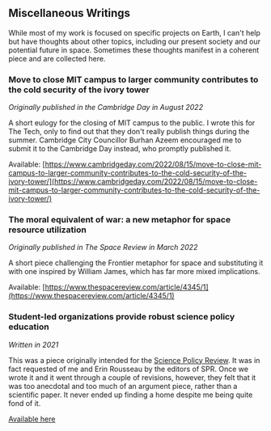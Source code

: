 ## Miscellaneous Writings

While most of my work is focused on specific projects on Earth, I can't help but have thoughts about other topics, including our present society and our potential future in space. Sometimes these thoughts manifest in a coherent piece and are collected here.

### Move to close MIT campus to larger community contributes to the cold security of the ivory tower

*Originally published in the Cambridge Day in August 2022*

A short eulogy for the closing of MIT campus to the public. I wrote this for The Tech, only to find out that they don't really publish things during the summer. Cambridge City Councillor Burhan Azeem encouraged me to submit it to the Cambridge Day instead, who promptly published it.

Available: [https://www.cambridgeday.com/2022/08/15/move-to-close-mit-campus-to-larger-community-contributes-to-the-cold-security-of-the-ivory-tower/](https://www.cambridgeday.com/2022/08/15/move-to-close-mit-campus-to-larger-community-contributes-to-the-cold-security-of-the-ivory-tower/)

### The moral equivalent of war: a new metaphor for space resource utilization

*Originally published in The Space Review in March 2022*

A short piece challenging the Frontier metaphor for space and substituting it with one inspired by William James, which has far more mixed implications.

Available: [https://www.thespacereview.com/article/4345/1](https://www.thespacereview.com/article/4345/1)

### Student-led organizations provide robust science policy education

*Written in 2021*

This was a piece originally intended for the [Science Policy Review](https://sciencepolicyreview.org/). It was in fact requested of me and Erin Rousseau by the editors of SPR. Once we wrote it and it went through a couple of revisions, however, they felt that it was too anecdotal and too much of an argument piece, rather than a scientific paper. It never ended up finding a home despite me being quite fond of it.

[Available here](/docs/assets/space_sustainability/SPI-SPR_Article_Draft_I_submission.pdf)

